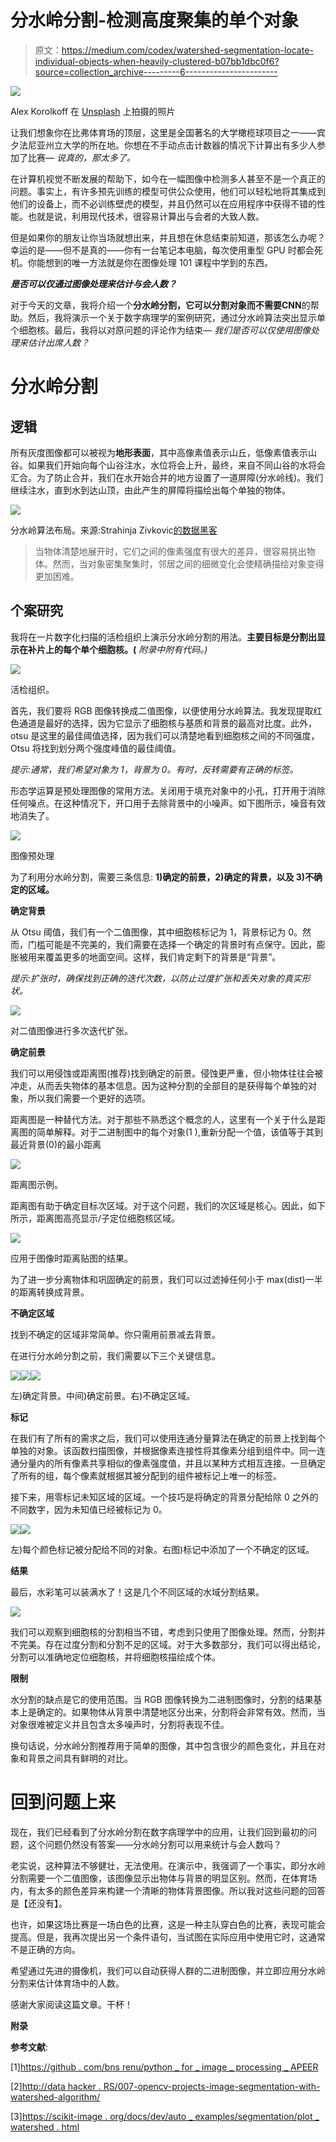 # 分水岭分割-检测高度聚集的单个对象

> 原文：<https://medium.com/codex/watershed-segmentation-locate-individual-objects-when-heavily-clustered-b07bb1dbc0f6?source=collection_archive---------6----------------------->

![](img/4cb13f966d84ace24c3fc54399932b52.png)

Alex Korolkoff 在 [Unsplash](https://unsplash.com?utm_source=medium&utm_medium=referral) 上拍摄的照片

让我们想象你在比弗体育场的顶层，这里是全国著名的大学橄榄球项目之一——宾夕法尼亚州立大学的所在地。你想在不手动点击计数器的情况下计算出有多少人参加了比赛— *说真的，那太多了。*

在计算机视觉不断发展的帮助下，如今在一幅图像中检测多人甚至不是一个真正的问题。事实上，有许多预先训练的模型可供公众使用，他们可以轻松地将其集成到他们的设备上，而不必训练壁虎的模型，并且仍然可以在应用程序中获得不错的性能。也就是说，利用现代技术，很容易计算出与会者的大致人数。

但是如果你的朋友让你当场就想出来，并且想在休息结束前知道，那该怎么办呢？幸运的是——但不是真的——你有一台笔记本电脑，每次使用重型 GPU 时都会死机。你能想到的唯一方法就是你在图像处理 101 课程中学到的东西。

***是否可以仅通过图像处理来估计与会人数？***

对于今天的文章，我将介绍一个**分水岭分割，**它可以分割对象而不需要**CNN**的帮助。然后，我将演示一个关于数字病理学的案例研究，通过分水岭算法突出显示单个细胞核。最后，我将以对原问题的评论作为结束— *我们是否可以仅使用图像处理来估计出席人数？*

# 分水岭分割

## 逻辑

所有灰度图像都可以被视为**地形表面**，其中高像素值表示山丘，低像素值表示山谷。如果我们开始向每个山谷注水，水位将会上升，最终，来自不同山谷的水将会汇合。为了防止合并，我们在水开始合并的地方设置了一道屏障(分水岭线)。我们继续注水，直到水到达山顶，由此产生的屏障将描绘出每个单独的物体。

![](img/e5f77cc3d63c5116220d61215517c979.png)

分水岭算法布局。来源:Strahinja Zivkovic[的数据黑客](http://datahacker.rs/author/zile0/)

> 当物体清楚地展开时，它们之间的像素强度有很大的差异，很容易挑出物体。然而，当对象密集聚集时，邻居之间的细微变化会使精确描绘对象变得更加困难。

## 个案研究

我将在一片数字化扫描的活检组织上演示分水岭分割的用法。**主要目标是分割出显示在补片上的每个单个细胞核。(** *附录中附有代码。)*

![](img/8914d1b40f7957015d2e02466d3b6378.png)

活检组织。

首先，我们要将 RGB 图像转换成二值图像，以便使用分水岭算法。我发现提取红色通道是最好的选择，因为它显示了细胞核与基质和背景的最高对比度。此外，otsu 是这里的最佳阈值选择，因为我们可以清楚地看到细胞核之间的不同强度，Otsu 将找到划分两个强度峰值的最佳阈值。

*提示:通常，我们希望对象为 1，背景为 0。有时，反转需要有正确的标签。*

形态学运算是预处理图像的常用方法。关闭用于填充对象中的小孔，打开用于消除任何噪点。在这种情况下，开口用于去除背景中的小噪声。如下图所示，噪音有效地消失了。

![](img/3d3bf56ed51bd86293aeb4538c5c225d.png)

图像预处理

为了利用分水岭分割，需要三条信息: **1)确定的前景，2)确定的背景，以及 3)不确定的区域。**

**确定背景**

从 Otsu 阈值，我们有一个二值图像，其中细胞核标记为 1，背景标记为 0。然而，门槛可能是不完美的，我们需要在选择一个确定的背景时有点保守。因此，膨胀被用来覆盖更多的地面空间。这样，我们肯定剩下的背景是“背景”。

*提示:扩张时，确保找到正确的迭代次数，以防止过度扩张和丢失对象的真实形状。*

![](img/3e3654e77ec3fa7eff7fd0e19c7c9bd5.png)

对二值图像进行多次迭代扩张。

**确定前景**

我们可以用侵蚀或距离图(推荐)找到确定的前景。侵蚀更严重，但小物体往往会被冲走，从而丢失物体的基本信息。因为这种分割的全部目的是获得每个单独的对象，所以我们需要一个更好的选项。

距离图是一种替代方法。对于那些不熟悉这个概念的人，这里有一个关于什么是距离图的简单解释。对于二进制图中的每个对象(1 ),重新分配一个值，该值等于其到最近背景(0)的最小距离

![](img/342f42f10deeef8b3ba0de3a01e4245d.png)

距离图示例。

距离图有助于确定目标次区域。对于这个问题，我们的次区域是核心。因此，如下所示，距离图高亮显示/子定位细胞核区域。

![](img/df06873212416b3cc84b22ebf9a7a8c3.png)

应用于图像时距离贴图的结果。

为了进一步分离物体和巩固确定的前景，我们可以过滤掉任何小于 max(dist)一半的距离转换成背景。

**不确定区域**

找到不确定的区域非常简单。你只需用前景减去背景。

在进行分水岭分割之前，我们需要以下三个关键信息。

![](img/559f7790234c770902360f8de7446f31.png)![](img/7f81cf3d16e9516fd61c7d724dd8851e.png)![](img/6591cd5221d3af6b6e6254a3545825ec.png)

左)确定背景。中间)确定前景。右)不确定区域。

**标记**

在我们有了所有的需求之后，我们可以使用连通分量算法在确定的前景上找到每个单独的对象。该函数扫描图像，并根据像素连接性将其像素分组到组件中。同一连通分量内的所有像素共享相似的像素强度值，并且以某种方式相互连接。一旦确定了所有的组，每个像素就根据其被分配到的组件被标记上唯一的标签。

接下来，用零标记未知区域的区域。一个技巧是将确定的背景分配给除 0 之外的不同数字，因为未知值已经被标记为 0。

![](img/1c8208485efacba437438e5b2b34cb62.png)![](img/24d4952a72052a8eeda2d5dd2654b5b1.png)

左)每个颜色标记被分配给不同的对象。右图)标记中添加了一个不确定的区域。

**结果**

最后，水彩笔可以装满水了！这是几个不同区域的水域分割结果。

![](img/c3b3e4238a71e9888c560ff02ca9e4f9.png)

我们可以观察到细胞核的分割相当不错，考虑到只使用了图像处理。然而，分割并不完美。存在过度分割和分割不足的区域。对于大多数部分，我们可以得出结论，分割可以准确地定位细胞核，并将细胞核描绘成个体。

**限制**

水分割的缺点是它的使用范围。当 RGB 图像转换为二进制图像时，分割的结果基本上是确定的。如果物体从背景中清楚地区分出来，分割将会非常有效。然而，当对象很难被定义并且包含太多噪声时，分割将表现不佳。

换句话说，分水岭分割推荐用于简单的图像，其中包含很少的颜色变化，并且在对象和背景之间具有鲜明的对比。

# 回到问题上来

现在，我们已经看到了分水岭分割在数字病理学中的应用，让我们回到最初的问题，这个问题仍然没有答案——分水岭分割可以用来统计与会人数吗？

老实说，这种算法不够健壮，无法使用。在演示中，我强调了一个事实，即分水岭分割需要一个二值图像，该图像显示出物体与背景的明显区别。然而，在体育场内，有太多的颜色差异来构建一个清晰的物体背景图像。所以我对这些问题的回答是【还没有】。

也许，如果这场比赛是一场白色的比赛，这是一种主队穿白色的比赛，表现可能会提高。但是，我再次提出另一个条件语句，当试图在实际应用中使用它时，这通常不是正确的方向。

希望通过先进的摄像机，我们可以自动获得人群的二进制图像，并立即应用分水岭分割来估计体育场中的人数。

感谢大家阅读这篇文章。干杯！

**附录**

**参考文献**:

[1][https://github . com/bns renu/python _ for _ image _ processing _ APEER](https://github.com/bnsreenu/python_for_image_processing_APEER)

[2][http://data hacker . RS/007-opencv-projects-image-segmentation-with-watershed-algorithm/](http://datahacker.rs/007-opencv-projects-image-segmentation-with-watershed-algorithm/)

[3][https://scikit-image . org/docs/dev/auto _ examples/segmentation/plot _ watershed . html](https://scikit-image.org/docs/dev/auto_examples/segmentation/plot_watershed.html)